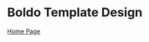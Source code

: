 # Boldo Template Design
[Home Page](https://raw.githubusercontent.com/mhistiak3/Boldo-template-Desgin/master/assets/Boldo%20Home.png)
